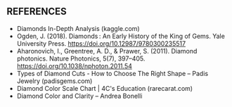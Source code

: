 ## REFERENCES

- Diamonds In-Depth Analysis (kaggle.com)
- Ogden, J. (2018). Diamonds : An Early History of the King of Gems. Yale University Press.      https://doi.org/10.12987/9780300235517
- Aharonovich, I., Greentree, A. D., & Prawer, S. (2011). Diamond photonics. Nature Photonics, 5(7), 397–405. https://doi.org/10.1038/nphoton.2011.54
- Types of Diamond Cuts - How to Choose The Right Shape – Padis Jewelry (padisgems.com)
- Diamond Color Scale Chart | 4C's Education (rarecarat.com)
- Diamond Color and Clarity – Andrea Bonelli